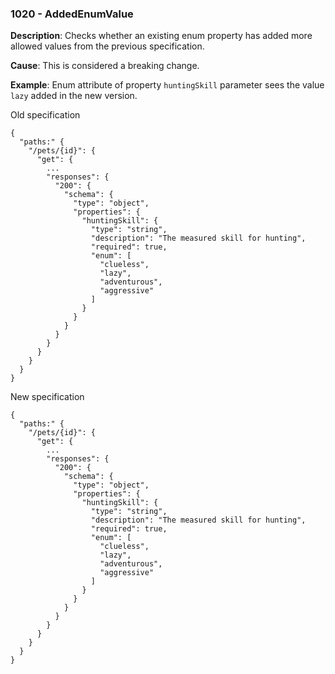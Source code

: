 ### 1020 - AddedEnumValue

**Description**: Checks whether an existing enum property has added more allowed values from the previous specification. 

**Cause**: This is considered a breaking change.

**Example**: Enum attribute of property `huntingSkill` parameter sees the value `lazy` added in the new version.

Old specification
```json5
{
  "paths:" {
    "/pets/{id}": {
      "get": {
        ...
        "responses": {
          "200": {
            "schema": {
              "type": "object",
              "properties": {
                "huntingSkill": {
                  "type": "string",
                  "description": "The measured skill for hunting",
                  "required": true,
                  "enum": [
                    "clueless",
                    "lazy",
                    "adventurous",
                    "aggressive"
                  ]
                }
              }
            }
          }
        }
      }
    }
  }
}
```

New specification
```json5
{
  "paths:" {
    "/pets/{id}": {
      "get": {
        ...
        "responses": {
          "200": {
            "schema": {
              "type": "object",
              "properties": {
                "huntingSkill": {
                  "type": "string",
                  "description": "The measured skill for hunting",
                  "required": true,
                  "enum": [
                    "clueless",
                    "lazy",
                    "adventurous",
                    "aggressive"
                  ]
                }
              }
            }
          }
        }
      }
    }
  }
}
```
